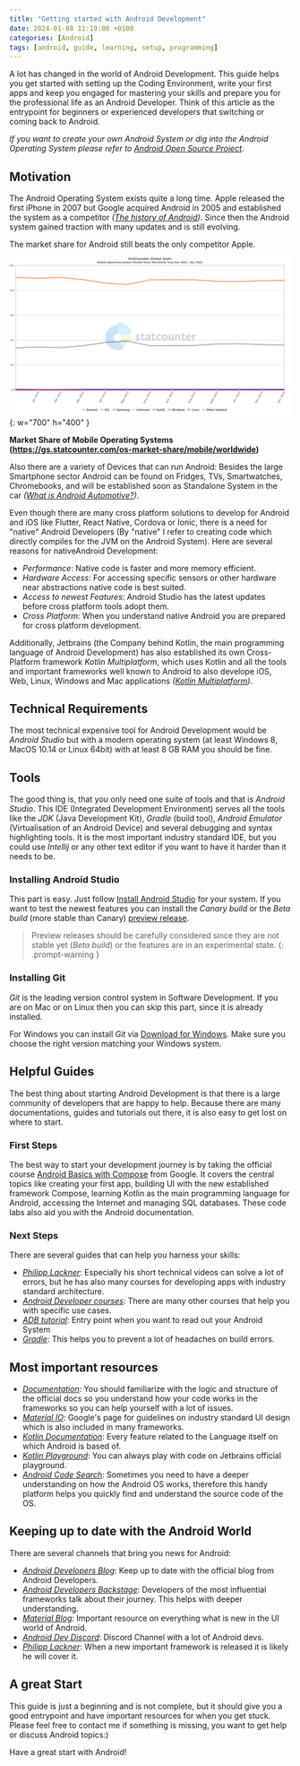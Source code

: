 ```yaml
---
title: "Getting started with Android Development"
date: 2024-01-08 11:19:00 +0100
categories: [Android]
tags: [android, guide, learning, setup, programming]
---
```


A lot has changed in the world of Android Development. This guide helps you get started with setting up 
the Coding Environment, write your first apps and keep you engaged for mastering your skills and prepare you for
the professional life as an Android Developer. Think of this article as the entrypoint for beginners or experienced
developers that switching or coming back to Android.

_If you want to create your own Android System or dig into
the Android Operating System please refer to [Android Open Source Project](https://source.android.com)_.

## Motivation
The Android Operating System exists quite a long time. Apple released
the first iPhone in 2007 but Google acquired Android in 2005 and established
the system as a competitor _([The history of Android](https://www.androidauthority.com/history-android-os-name-789433/))_.
Since then the Android system gained traction with many updates and
is still evolving.

The market share for Android still beats the only competitor Apple.

![Market Share Mobile Operating Systems](/assets/img/2024-01-7-android-getting-started/StatCounter-os_combined-ww-monthly-202212-202312-2.png){: w="700" h="400" }

__Market Share of Mobile Operating Systems (https://gs.statcounter.com/os-market-share/mobile/worldwide)__

Also there are a variety of Devices that can run Android: Besides the large Smartphone sector Android can be found on Fridges, TVs, Smartwatches, Chromebooks,
and will be established soon as Standalone System in the car _([What is Android Automotive?](https://www.forbes.com/wheels/features/what-is-android-automotive/))_.

Even though there are many cross platform solutions to develop for Android and iOS like Flutter, React Native, Cordova or Ionic, there is a need for
"native" Android Developers (By "native" I refer to creating code which directly compiles for the JVM on the Android System). 
Here are several reasons for nativeAndroid Development:

- _Performance_: Native code is faster and more memory efficient.
- _Hardware Access_: For accessing specific sensors or other hardware near abstractions native code is best suited.
- _Access to newest Features_: Android Studio has the latest updates before cross platform tools adopt them.
- _Cross Platform_: When you understand native Android you are prepared for cross platform development.

Additionally, Jetbrains (the Company behind Kotlin, the main programming language of Android Development) has also established
its own Cross-Platform framework _Kotlin Multiplatform_, which uses Kotlin and all the tools and important frameworks well known to Android 
to also develope iOS, Web, Linux, Windows and Mac applications _([Kotlin Multiplatform](https://kotlinlang.org/docs/multiplatform.html))_. 

## Technical Requirements
The most technical expensive tool for Android Development would be _Android Studio_ but with a modern operating 
system (at least Windows 8, MacOS 10.14 or Linux 64bit) with at least 8 GB RAM you should be fine.

## Tools
The good thing is, that you only need one suite of tools and that is _Android Studio_. This IDE (Integrated Development Environment) serves
all the tools like the _JDK_ (Java Development Kit), _Gradle_ (build tool), _Android Emulator_ (Virtualisation of an Android Device) and
several debugging and syntax highlighting tools.
It is the most important industry standard IDE, but you could use _Intellij_ or any other text editor if you want to have it harder than it needs to be.

### Installing Android Studio
This part is easy. Just follow [Install Android Studio](https://developer.android.com/studio/install) for your system.
If you want to test the newest features you can install the _Canary build_ or the _Beta build_ (more stable than Canary)
[preview release](https://developer.android.com/studio/preview).

> Preview releases should be carefully considered since they are not stable yet (_Beta build_) or the features 
> are in an experimental state.
{: .prompt-warning }

### Installing Git
_Git_ is the leading version control system in Software Development.
If you are on Mac or on Linux then you can skip this part, since it is already installed.

For Windows you can install _Git_ via [Download for Windows](https://git-scm.com/download/win). Make sure 
you choose the right version matching your Windows system.

## Helpful Guides
The best thing about starting Android Development is that there is a large community of developers that are happy to help.
Because there are many documentations, guides and tutorials out there, it is also easy to get lost on where to start. 

### First Steps
The best way to start your development journey is by taking the official course
[Android Basics with Compose](https://developer.android.com/courses/android-basics-compose/course) from Google.
It covers the central topics like creating your first app, building UI with the new established framework Compose,
learning Kotlin as the main programming language for Android, accessing the Internet and managing SQL databases. 
These code labs also aid you with the Android documentation.

### Next Steps
There are several guides that can help you harness your skills:

- _[Philipp Lackner](https://www.youtube.com/@PhilippLackner)_: Especially his short technical videos can solve a lot of errors,
but he has also many courses for developing apps with industry standard architecture. 
- _[Android Developer courses](https://developer.android.com/courses)_: There are many other courses that help you with specific use cases.
- _[ADB tutorial](https://www.youtube.com/watch?v=uOPcUjVl2YQ)_: Entry point when you want to read out your Android System
- _[Gradle](https://www.youtube.com/watch?v=-dtcEMLNmn0)_: This helps you to prevent a lot of headaches on build errors.

## Most important resources
- _[Documentation](https://developer.android.com/docs/)_: You should familiarize with the logic and structure of the official docs so you understand
how your code works in the frameworks so you can help yourself with a lot of issues.
- _[Material IO](https://m3.material.io)_: Google's page for guidelines on industry standard UI design which is also included in many frameworks.
- _[Kotlin Documentation](https://kotlinlang.org/docs/home.html)_: Every feature related to the Language itself on which Android is based of.
- _[Kotlin Playground](https://play.kotlinlang.org/)_: You can always play with code on Jetbrains official playground.
- _[Android Code Search](https://cs.android.com)_: Sometimes you need to have a deeper understanding on how the Android OS works, therefore 
this handy platform helps you quickly find and understand the source code of the OS.

## Keeping up to date with the Android World
There are several channels that bring you news for Android:
- _[Android Developers Blog](https://android-developers.googleblog.com)_: Keep up to date with the official blog from Android Developers.
- _[Android Developers Backstage](https://adbackstage.libsyn.com)_: Developers of the most influential frameworks talk about their journey.
This helps with deeper understanding.
- _[Material Blog](https://material.io/blog/)_: Important resource on everything what is new in the UI world of Android.
- _[Android Dev Discord](https://discord.gg/S2QWCxpr9C)_: Discord Channel with a lot of Android devs.
- _[Philipp Lackner](https://www.youtube.com/@PhilippLackner)_: When a new important framework is released it is likely he will cover it.

## A great Start
This guide is just a beginning and is not complete, but it should give you a good entrypoint and have important resources for when you get stuck.
Please feel free to contact me if something is missing, you want to get help or discuss Android topics:)

Have a great start with Android!